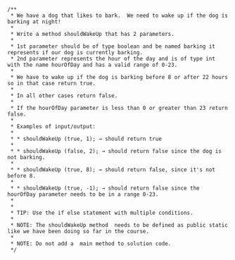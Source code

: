     /**
     * We have a dog that likes to bark.  We need to wake up if the dog is barking at night!
     *
     * Write a method shouldWakeUp that has 2 parameters.
     *
     * 1st parameter should be of type boolean and be named barking it represents if our dog is currently barking.
     * 2nd parameter represents the hour of the day and is of type int with the name hourOfDay and has a valid range of 0-23.
     *
     * We have to wake up if the dog is barking before 8 or after 22 hours so in that case return true.
     *
     * In all other cases return false.
     *
     * If the hourOfDay parameter is less than 0 or greater than 23 return false.
     *
     * Examples of input/output:
     *
     * * shouldWakeUp (true, 1); → should return true
     *
     * * shouldWakeUp (false, 2); → should return false since the dog is not barking.
     *
     * * shouldWakeUp (true, 8); → should return false, since it's not before 8.
     *
     * * shouldWakeUp (true, -1); → should return false since the hourOfDay parameter needs to be in a range 0-23.
     *
     *
     * TIP: Use the if else statement with multiple conditions.
     *
     * NOTE: The shouldWakeUp method  needs to be defined as public static like we have been doing so far in the course.
     *
     * NOTE: Do not add a  main method to solution code.
     */
